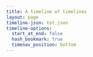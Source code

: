 ```yaml
---
title: A timeline of timelines
layout: page
timeline-json: tot.json
timeline-options: 
  start_at_end: false
  hash_bookmark: true
  timenav_position: bottom
---
```

